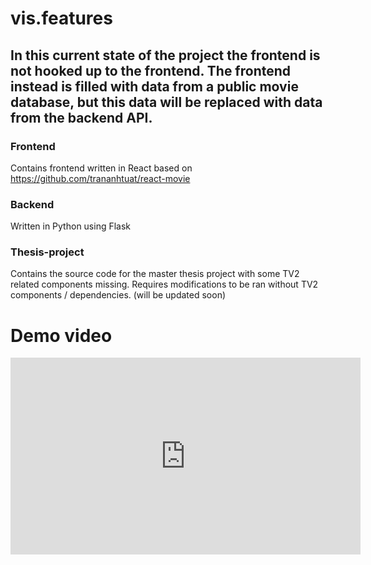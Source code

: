 # vis.features

## In this current state of the project the frontend is not hooked up to the frontend. The frontend instead is filled with data from a public movie database, but this data will be replaced with data from the backend API. 

### Frontend 
Contains frontend written in React based on https://github.com/trananhtuat/react-movie 

### Backend 
Written in Python using Flask

### Thesis-project
Contains the source code for the master thesis project with some TV2 related components missing. Requires modifications to be ran without TV2 components / dependencies. (will be updated soon) 

# Demo video
<iframe width="560" height="315" src="https://www.youtube.com/embed/LGkQ-Cnzf5Q" title="YouTube video player" frameborder="0" allow="accelerometer; autoplay; clipboard-write; encrypted-media; gyroscope; picture-in-picture" allowfullscreen></iframe>
